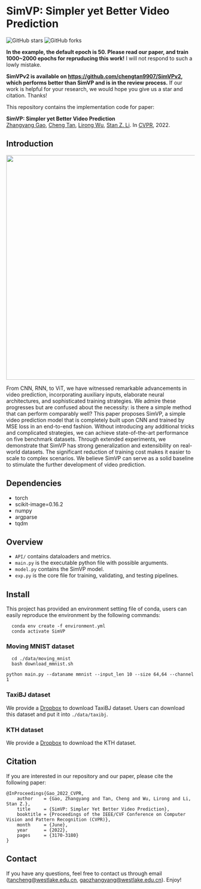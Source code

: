 # SimVP: Simpler yet Better Video Prediction
![GitHub stars](https://img.shields.io/github/stars/gaozhangyang/SimVP-Simpler-yet-Better-Video-Prediction)  ![GitHub forks](https://img.shields.io/github/forks/gaozhangyang/SimVP-Simpler-yet-Better-Video-Prediction?color=green) 

**In the example, the default epoch is 50. Please read our paper, and train 1000~2000 epochs for repruducing this work!** I will not respond to such a lowly mistake.

**SimVPv2 is available on https://github.com/chengtan9907/SimVPv2, which performs better than SimVP and is in the review process.** If our work is helpful for your research, we would hope you give us a star and citation. Thanks!

This repository contains the implementation code for paper:

**SimVP: Simpler yet Better Video Prediction**  
[Zhangyang Gao](https://westlake-drug-discovery.github.io/zhangyang_gao.html), [Cheng Tan](https://westlake-drug-discovery.github.io/cheng_tan.html), [Lirong Wu](https://lirongwu.github.io/), [Stan Z. Li](https://scholar.google.com/citations?user=Y-nyLGIAAAAJ&hl). In [CVPR](), 2022.
## Introduction

<p align="center">
    <img src="./readme_figures/overall_framework.png" width="600"> <br>
</p>

From CNN, RNN, to ViT, we have witnessed remarkable advancements in video prediction, incorporating auxiliary inputs, elaborate neural architectures, and sophisticated training strategies. We admire these progresses but are confused about the necessity: is there a simple method that can perform comparably well? This paper proposes SimVP, a simple video prediction model that is completely built upon CNN and trained by MSE loss in an end-to-end fashion. Without introducing any additional tricks and complicated strategies, we can achieve state-of-the-art performance on five benchmark datasets. Through extended experiments, we demonstrate that SimVP has strong generalization and extensibility on real-world datasets. The significant reduction of training cost makes it easier to scale to complex scenarios. We believe SimVP can serve as a solid baseline to stimulate the further development of video prediction.

## Dependencies
* torch
* scikit-image=0.16.2
* numpy
* argparse
* tqdm

## Overview

* `API/` contains dataloaders and metrics.
* `main.py` is the executable python file with possible arguments.
* `model.py` contains the SimVP model.
* `exp.py` is the core file for training, validating, and testing pipelines.

## Install

This project has provided an environment setting file of conda, users can easily reproduce the environment by the following commands:
```
  conda env create -f environment.yml
  conda activate SimVP
```

### Moving MNIST dataset

```
  cd ./data/moving_mnist
  bash download_mmnist.sh
```

```
python main.py --dataname mmnist --input_len 10 --size 64,64 --channel 1
```

### TaxiBJ dataset

We provide a [Dropbox](https://www.dropbox.com/sh/l9drnyeftcmy3j1/AACCgUyOj2akPNBwFAe9W1-ia?dl=0) to download TaxiBJ dataset. Users can download this dataset and put it into `./data/taxibj`.

### KTH dataset

We provide a [Dropbox](https://www.dropbox.com/sh/8d3uwyp4jru0yih/AABP-nXlN6eHW2xOrkfCn7Woa?dl=0) to download the KTH dataset.


## Citation

If you are interested in our repository and our paper, please cite the following paper:

```
@InProceedings{Gao_2022_CVPR,
    author    = {Gao, Zhangyang and Tan, Cheng and Wu, Lirong and Li, Stan Z.},
    title     = {SimVP: Simpler Yet Better Video Prediction},
    booktitle = {Proceedings of the IEEE/CVF Conference on Computer Vision and Pattern Recognition (CVPR)},
    month     = {June},
    year      = {2022},
    pages     = {3170-3180}
}
```

## Contact

If you have any questions, feel free to contact us through email (tancheng@westlake.edu.cn, gaozhangyang@westlake.edu.cn). Enjoy!
